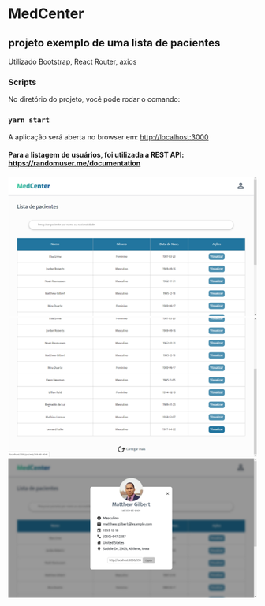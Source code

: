 # MedCenter

## projeto exemplo de uma lista de pacientes

Utilizado Bootstrap, React Router, axios

### Scripts

No diretório do projeto, você pode rodar o comando:

### `yarn start`

A aplicação será aberta no browser em: [http://localhost:3000](http://localhost:3000) 

#### Para a listagem de usuários, foi utilizada a REST API: https://randomuser.me/documentation

![home](src/assets/image1.jpg?raw=true "home")
![home](src/assets/image3.jpg?raw=true "home")
![home](src/assets/image2.jpg?raw=true "modal")

